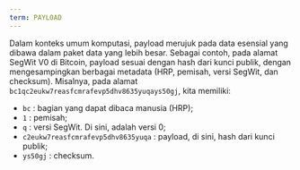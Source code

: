 ```yaml
---
term: PAYLOAD
---
```


Dalam konteks umum komputasi, payload merujuk pada data esensial yang dibawa dalam paket data yang lebih besar. Sebagai contoh, pada alamat SegWit V0 di Bitcoin, payload sesuai dengan hash dari kunci publik, dengan mengesampingkan berbagai metadata (HRP, pemisah, versi SegWit, dan checksum). Misalnya, pada alamat `bc1qc2eukw7reasfcmrafevp5dhv8635yuqays50gj`, kita memiliki:
* `bc` : bagian yang dapat dibaca manusia (HRP);
* `1` : pemisah;
* `q` : versi SegWit. Di sini, adalah versi 0;
* `c2eukw7reasfcmrafevp5dhv8635yuqa` : payload, di sini, hash dari kunci publik;
* `ys50gj` : checksum.